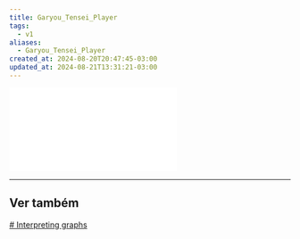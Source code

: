 ```yaml
---
title: Garyou_Tensei_Player
tags:
  - v1
aliases:
  - Garyou_Tensei_Player
created_at: 2024-08-20T20:47:45-03:00
updated_at: 2024-08-21T13:31:21-03:00
---
```


![Garyou_Tensei_Player.excalidraw](_excalidraw/Garyou_Tensei_Player.excalidraw.md)

---

## Ver também

[# Interpreting graphs](https://pressbooks.pub/sound/chapter/sound-graphs/)